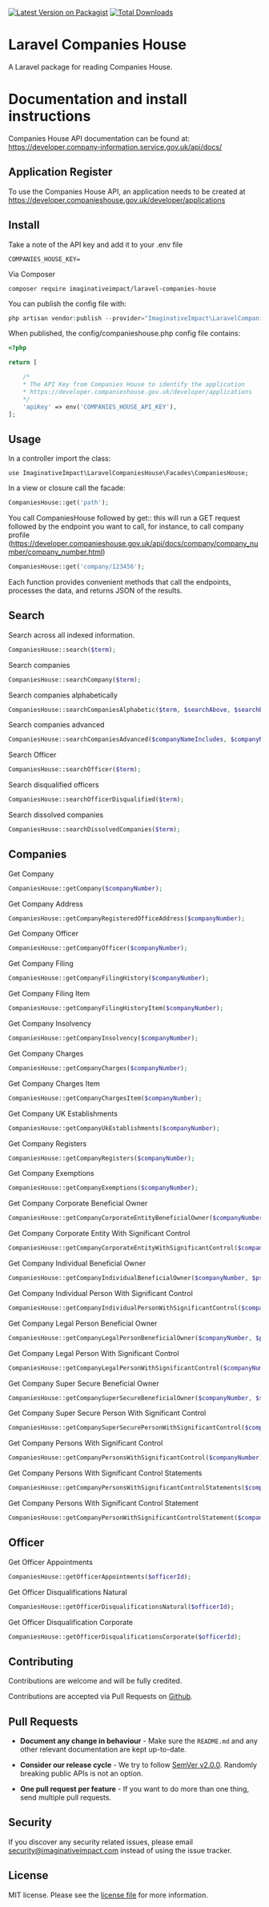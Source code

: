 
[![Latest Version on Packagist](https://img.shields.io/packagist/v/imaginativeimpact/laravel-companies-house.svg?style=flat-square)](https://packagist.org/packages/imaginativeimpact/laravel-companies-house)
[![Total Downloads](https://img.shields.io/packagist/dt/imaginativeimpact/laravel-companies-house.svg?style=flat-square)](https://packagist.org/packages/imaginativeimpact/laravel-companies-house)

# Laravel Companies House

A Laravel package for reading Companies House.

# Documentation and install instructions

Companies House API documentation can be found at:
https://developer.company-information.service.gov.uk/api/docs/

## Application Register

To use the Companies House API, an application needs to be created at https://developer.companieshouse.gov.uk/developer/applications

## Install

Take a note of the API key and add it to your .env file

```
COMPANIES_HOUSE_KEY=
```

Via Composer

```
composer require imaginativeimpact/laravel-companies-house
```

You can publish the config file with:

```php
php artisan vendor:publish --provider="ImaginativeImpact\LaravelCompaniesHouse\CompaniesHouseServiceProvider" --tag="config"
```

When published, the config/companieshouse.php config file contains:

```php
<?php

return [

    /*
    * The API Key from Companies House to identify the application
    * https://developer.companieshouse.gov.uk/developer/applications
    */
    'apiKey' => env('COMPANIES_HOUSE_API_KEY'),
];
```

## Usage

In a controller import the class:

```
use ImaginativeImpact\LaravelCompaniesHouse\Facades\CompaniesHouse;
```

In a view or closure call the facade:

```php
CompaniesHouse::get('path');
```

You call CompaniesHouse followed by get:: this will run a GET request followed by the endpoint you want to call, for instance, to call company profile (https://developer.companieshouse.gov.uk/api/docs/company/company_number/company_number.html)

```php
CompaniesHouse::get('company/123456');
```

Each function provides convenient methods that call the endpoints, processes the data, and returns JSON of the results.

## Search

Search across all indexed information.

```php
CompaniesHouse::search($term);
```

Search companies

```php
CompaniesHouse::searchCompany($term);
```

Search companies alphabetically

```php
CompaniesHouse::searchCompaniesAlphabetic($term, $searchAbove, $searchBelow);
```

Search companies advanced

```php
CompaniesHouse::searchCompaniesAdvanced($companyNameIncludes, $companyNameExcludes, $companyStatuses, $companySubtypes, $companyTypes, $dissolvedFrom, $dissolvedTo, $incorporatedFrom, $incorporatedTo, $location, $sicCodes);
```

Search Officer

```php
CompaniesHouse::searchOfficer($term);
```

Search disqualified officers

```php
CompaniesHouse::searchOfficerDisqualified($term);
```

Search dissolved companies

```php
CompaniesHouse::searchDissolvedCompanies($term);
```

## Companies

Get Company

```php
CompaniesHouse::getCompany($companyNumber);
```

Get Company Address

```php
CompaniesHouse::getCompanyRegisteredOfficeAddress($companyNumber);
```

Get Company Officer

```php
CompaniesHouse::getCompanyOfficer($companyNumber);
```

Get Company Filing

```php
CompaniesHouse::getCompanyFilingHistory($companyNumber);
```

Get Company Filing Item

```php
CompaniesHouse::getCompanyFilingHistoryItem($companyNumber);
```

Get Company Insolvency

```php
CompaniesHouse::getCompanyInsolvency($companyNumber);
```

Get Company Charges

```php
CompaniesHouse::getCompanyCharges($companyNumber);
```

Get Company Charges Item

```php
CompaniesHouse::getCompanyChargesItem($companyNumber);
```

Get Company UK Establishments

```php
CompaniesHouse::getCompanyUkEstablishments($companyNumber);
```

Get Company Registers

```php
CompaniesHouse::getCompanyRegisters($companyNumber);
```

Get Company Exemptions

```php
CompaniesHouse::getCompanyExemptions($companyNumber);
```

Get Company Corporate Beneficial Owner

```php
CompaniesHouse::getCompanyCorporateEntityBeneficialOwner($companyNumber, $pscId);
```

Get Company Corporate Entity With Significant Control

```php
CompaniesHouse::getCompanyCorporateEntityWithSignificantControl($companyNumber, $pscId);
```

Get Company Individual Beneficial Owner

```php
CompaniesHouse::getCompanyIndividualBeneficialOwner($companyNumber, $pscId);
```

Get Company Individual Person With Significant Control

```php
CompaniesHouse::getCompanyIndividualPersonWithSignificantControl($companyNumber, $pscId);
```

Get Company Legal Person Beneficial Owner

```php
CompaniesHouse::getCompanyLegalPersonBeneficialOwner($companyNumber, $pscId);
```

Get Company Legal Person With Significant Control

```php
CompaniesHouse::getCompanyLegalPersonWithSignificantControl($companyNumber, $pscId);
```

Get Company Super Secure Beneficial Owner

```php
CompaniesHouse::getCompanySuperSecureBeneficialOwner($companyNumber, $superSecureId);
```

Get Company Super Secure Person With Significant Control

```php
CompaniesHouse::getCompanySuperSecurePersonWithSignificantControl($companyNumber, $superSecureId);
```

Get Company Persons With Significant Control

```php
CompaniesHouse::getCompanyPersonsWithSignificantControl($companyNumber);
```

Get Company Persons With Significant Control Statements

```php
CompaniesHouse::getCompanyPersonsWithSignificantControlStatements($companyNumber);
```

Get Company Persons With Significant Control Statement

```php
CompaniesHouse::getCompanyPersonWithSignificantControlStatement($companyNumber, $statementId);
```

## Officer

Get Officer Appointments

```php
CompaniesHouse::getOfficerAppointments($officerId);
```

Get Officer Disqualifications Natural

```php
CompaniesHouse::getOfficerDisqualificationsNatural($officerId);
```

Get Officer Disqualification Corporate

```php
CompaniesHouse::getOfficerDisqualificationsCorporate($officerId);
```

## Contributing

Contributions are welcome and will be fully credited.

Contributions are accepted via Pull Requests on [Github](https://github.com/imaginativeimpact/laravel-companies-house).

## Pull Requests

- **Document any change in behaviour** - Make sure the `README.md` and any other relevant documentation are kept up-to-date.

- **Consider our release cycle** - We try to follow [SemVer v2.0.0](http://semver.org/). Randomly breaking public APIs is not an option.

- **One pull request per feature** - If you want to do more than one thing, send multiple pull requests.

## Security

If you discover any security related issues, please email security@imaginativeimpact.com instead of using the issue tracker.

## License

MIT license. Please see the [license file](LICENSE) for more information.
